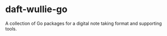 # daft-wullie-go
A collection of Go packages for a digital note taking format and supporting tools.
